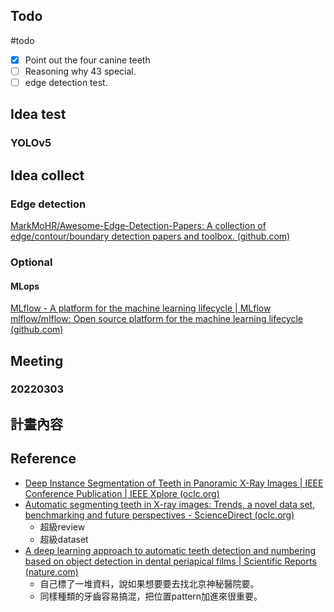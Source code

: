 ## Todo
#todo 
- [x] Point out the four canine teeth
- [ ] Reasoning why 43 special. 
- [ ] edge detection test.

## Idea test

### YOLOv5

## Idea collect
### Edge detection

[MarkMoHR/Awesome-Edge-Detection-Papers: A collection of edge/contour/boundary detection papers and toolbox. (github.com)](https://github.com/MarkMoHR/Awesome-Edge-Detection-Papers)

### Optional
#### MLops
[MLflow - A platform for the machine learning lifecycle | MLflow](https://mlflow.org/)
[mlflow/mlflow: Open source platform for the machine learning lifecycle (github.com)](https://github.com/mlflow/mlflow)

## Meeting

### 20220303



計畫內容
- 

## Reference

- [Deep Instance Segmentation of Teeth in Panoramic X-Ray Images | IEEE Conference Publication | IEEE Xplore (oclc.org)](https://ieeexplore-ieee-org.nutc.idm.oclc.org/document/8614355)
- [Automatic segmenting teeth in X-ray images: Trends, a novel data set, benchmarking and future perspectives - ScienceDirect (oclc.org)](https://www-sciencedirect-com.nutc.idm.oclc.org/science/article/pii/S0957417418302252)
	- 超級review
	- 超級dataset
- [A deep learning approach to automatic teeth detection and numbering based on object detection in dental periapical films | Scientific Reports (nature.com)](https://www.nature.com/articles/s41598-019-40414-y#Sec11)
	- 自己標了一堆資料，說如果想要要去找北京神秘醫院要。
	- 同樣種類的牙齒容易搞混，把位置pattern加進來很重要。

